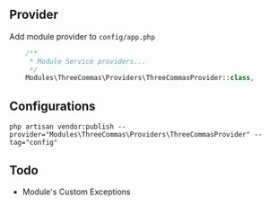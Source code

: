 ## Provider

Add module provider to `config/app.php`
```php
    /**
     * Module Service providers...
     */
    Modules\ThreeCommas\Providers\ThreeCommasProvider::class,
```

## Configurations

```
php artisan vendor:publish --provider="Modules\ThreeCommas\Providers\ThreeCommasProvider" --tag="config"
```
## Todo

- Module's Custom Exceptions